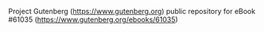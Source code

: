 Project Gutenberg (https://www.gutenberg.org) public repository for
eBook #61035 (https://www.gutenberg.org/ebooks/61035)
